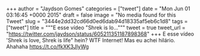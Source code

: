 
+++
author = "Jaydson Gomes"
categories = ["tweet"]
date = "Mon Jun 01 03:16:45 +0000 2015"
draft = false
image = "No media found for this Tweet"
slug = "3444e2dd32cd66d0ed6dab94d18335af5eb6c1d8"
tags = ["tweet"]
title = """E esse vídeo "Shrek is lo..."""
tweet = true
tweet_url = "https://twitter.com/jaydson/status/605211351187898368"
+++
E esse vídeo 'Shrek is love, Shrek is life" hein? WTF Internet! Mas eu achei hilário. Ahahaha https://t.co/fkXK3JlyWg
